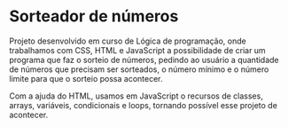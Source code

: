 # Sorteador de números

Projeto desenvolvido em curso de Lógica de programação, onde trabalhamos com CSS, HTML e JavaScript a possibilidade de criar um programa que faz o sorteio de números, pedindo ao usuário a quantidade de números que precisam ser sorteados, o número mínimo e o número limite para que o sorteio possa acontecer.

Com a ajuda do HTML, usamos em JavaScript o recursos de classes, arrays, variáveis, condicionais e loops, tornando possível esse projeto de acontecer.


